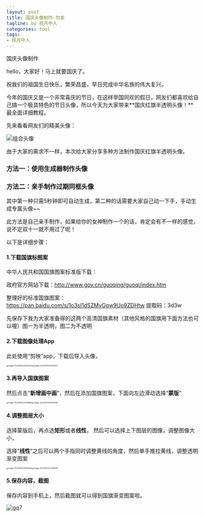 ```yaml
---
layout: post
title: 国庆头像制作-勿发
tagline: by 揽月中人
categories: tool
tags:
- 揽月中人
---
```


国庆头像制作

<!--more-->





hello，大家好！马上就要国庆了。

祝我们的祖国生日快乐，繁荣昌盛，早日完成中华名族的伟大复兴。

今年的国庆又是一个非常喜庆的节日，在这样举国同欢的假日，网友们都喜欢给自己搞一个极具特色的节日头像，所以今天为大家带来**国庆红旗半透明头像！**最全面详细教程。



先来看看网友们的精美头像：

![组合头像](https://www.javanorth.cn/assets/images/2022/lyj/GQ/GQ01.png)



由于大家的需求不一样，本次给大家分享多种方法制作国庆红旗半透明头像。

### 方法一：使用生成器制作头像



### 方法二：亲手制作过期同框头像

其中第一种只需5秒钟即可自动生成，第二种的话需要大家自己动一下手，手动生成专属头像~~

此方法是自己亲手制作，如果给你的女神制作一个的话，肯定会有不一样的感觉，说不定双十一就不用过了呢！

以下是详细步骤：

#### 1.下载国旗标图案

中华人民共和国国旗图案标准版下载：

政府官方网站下载：http://www.gov.cn/guoqing/guoqi/index.htm

整理好的标准国旗图案：https://pan.baidu.com/s/1o3sI1dSZMvGqw9Uo9ZDHtw  提取码：3d3w

先保存下我为大家准备得的这两个高清国旗素材（其他风格的国旗用下面方法也可以喔）图一为半透明，图二为不透明

#### 2.下载图像处理App

此处使用“剪映”app，下载后导入头像，

<img src="https://www.javanorth.cn/assets/images/2022/lyj/GQ/GQ02.png" alt="image-20220913225634542" style="zoom: 33%;" /><img src="https://www.javanorth.cn/assets/images/2022/lyj/GQ/GQ03.png" alt="image-20220913231250553" style="zoom:33%;" />



#### 3.再导入国旗图案

然后点击“**新增画中画**”，然后在添加国旗图案，下面向左边滑动选择“**蒙版**”

<img src="https://www.javanorth.cn/assets/images/2022/lyj/GQ/GQ04.png" alt="image-20220913230108960" style="zoom:33%;" /><img src="https://www.javanorth.cn/assets/images/2022/lyj/GQ/GQ05.png" alt="image-20220913231444492" style="zoom:33%;" />



#### 4.调整图层大小

选择蒙版后，再点选**矩形**或者**线性**， 然后可以选择上下图层的图像，调整图像大小，

选择”**线性**“之后可以两个手指同时调整黄线的角度，然后单手推拉黄线，调整透明渐变图案

<img src="https://www.javanorth.cn/assets/images/2022/lyj/GQ/GQ06.png" alt="image-20220913231706436" style="zoom:33%;" /><img src="https://www.javanorth.cn/assets/images/2022/lyj/GQ/GQ07.png" alt="image-20220913232205878" style="zoom:33%;" />

#### 5.保存内容，截图

保存内容到手机上，然后截图就可以得到国旗渐变图案啦。

![gq7](https://www.javanorth.cn/assets/images/2022/lyj/GQ/GQ08.png)